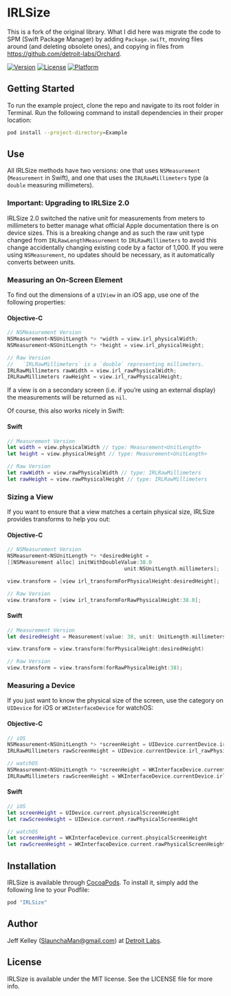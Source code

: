# IRLSize

This is a fork of the original library. What I did here was migrate the code to SPM (Swift Package Manager) by adding `Package.swift`, moving files around (and deleting obsolete ones), and copying in files from https://github.com/detroit-labs/Orchard.

[![Version](https://img.shields.io/cocoapods/v/IRLSize.svg?style=flat)](https://cocoapods.org/pods/IRLSize)
[![License](https://img.shields.io/cocoapods/l/IRLSize.svg?style=flat)](https://github.com/detroit-labs/IRLSize/blob/master/LICENSE)
[![Platform](https://img.shields.io/cocoapods/p/IRLSize.svg?style=flat)](https://github.com/detroit-labs/IRLSize)

## Getting Started

To run the example project, clone the repo and navigate to its root folder in
Terminal. Run the following command to install dependencies in their proper
location:

```Bash
pod install --project-directory=Example
```

## Use

All IRLSize methods have two versions: one that uses `NSMeasurement` (`Measurement` in Swift), and one that uses the `IRLRawMillimeters` type (a `double` measuring millimeters).

### Important: Upgrading to IRLSize 2.0

IRLSize 2.0 switched the native unit for measurements from meters to millimeters to better manage what official Apple documentation there is on device sizes. This is a breaking change and as such the raw unit type changed from `IRLRawLengthMeasurement` to `IRLRawMillimeters` to avoid this change accidentally changing existing code by a factor of 1,000. If you were using `NSMeasurement`, no updates should be necessary, as it automatically converts between units.

### Measuring an On-Screen Element

To find out the dimensions of a `UIView` in an iOS app, use one of the following
properties:

#### Objective-C
```Objective-C
// NSMeasurement Version
NSMeasurement<NSUnitLength *> *width = view.irl_physicalWidth;
NSMeasurement<NSUnitLength *> *height = view.irl_physicalHeight;

// Raw Version
//   `IRLRawMillimeters` is a `double` representing millimeters. 
IRLRawMillimeters rawWidth = view.irl_rawPhysicalWidth;
IRLRawMillimeters rawHeight = view.irl_rawPhysicalHeight;
```

If a view is on a secondary screen (i.e. if you’re using an external display)
the measurements will be returned as `nil`.

Of course, this also works nicely in Swift:

#### Swift
```Swift
// Measurement Version
let width = view.physicalWidth // type: Measurement<UnitLength>
let height = view.physicalHeight // type: Measurement<UnitLength>

// Raw Version
let rawWidth = view.rawPhysicalWidth // type: IRLRawMillimeters
let rawHeight = view.rawPhysicalHeight // type: IRLRawMillimeters
```

### Sizing a View

If you want to ensure that a view matches a certain physical size, IRLSize provides
transforms to help you out:

#### Objective-C
```Objective-C
// NSMeasurement Version
NSMeasurement<NSUnitLength *> *desiredHeight =
[[NSMeasurement alloc] initWithDoubleValue:38.0
                                      unit:NSUnitLength.millimeters];

view.transform = [view irl_transformForPhysicalHeight:desiredHeight];

// Raw Version
view.transform = [view irl_transformForRawPhysicalHeight:38.0];
```

#### Swift
```Swift
// Measurement Version
let desiredHeight = Measurement(value: 38, unit: UnitLength.millimeters)

view.transform = view.transform(forPhysicalHeight:desiredHeight)

// Raw Version
view.transform = view.transform(forRawPhysicalHeight:38);
```

### Measuring a Device

If you just want to know the physical size of the screen, use the category on
`UIDevice` for iOS or `WKInterfaceDevice` for watchOS:

#### Objective-C
```Objective-C
// iOS
NSMeasurement<NSUnitLength *> *screenHeight = UIDevice.currentDevice.irl_physicalScreenHeight;
IRLRawMillimeters rawScreenHeight = UIDevice.currentDevice.irl_rawPhysicalScreenHeight;

// watchOS
NSMeasurement<NSUnitLength *> *screenHeight = WKInterfaceDevice.currentDevice.irl_physicalScreenHeight;
IRLRawMillimeters rawScreenHeight = WKInterfaceDevice.currentDevice.irl_rawPhysicalScreenHeight;
```

#### Swift
```Swift
// iOS
let screenHeight = UIDevice.current.physicalScreenHeight
let rawScreenHeight = UIDevice.current.rawPhysicalScreenHeight

// watchOS
let screenHeight = WKInterfaceDevice.current.phsyicalScreenHeight
let rawScreenHeight = WKInterfaceDevice.current.rawPhysicalScreenHeight
```

## Installation

IRLSize is available through [CocoaPods](http://cocoapods.org). To install
it, simply add the following line to your Podfile:

```Ruby
pod "IRLSize"
```

## Author

Jeff Kelley (SlaunchaMan@gmail.com) at [Detroit Labs](https://detroitlabs.com).

## License

IRLSize is available under the MIT license. See the LICENSE file for more info.

